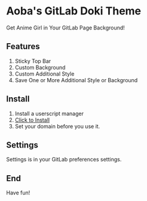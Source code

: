 # Aoba's GitLab Doki Theme
Get Anime Girl in Your GitLab Page Background!

## Features
1. Sticky Top Bar
2. Custom Background
3. Custom Additional Style
4. Save One or More Additional Style or Background

## Install
1. Install a userscript manager
2. [Click to Install](https://github.com/SofiaXu/Aoba-GitLab-Doki-Theme/blob/main/code.user.js)
3. Set your domain before you use it. 

## Settings
Settings is in your GitLab preferences settings.

## End
Have fun!
